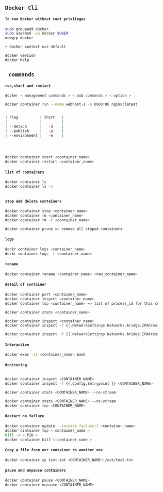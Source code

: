 ## `Docker Cli`

#### `To run Docker without root privileges`
```bash
sudo groupadd docker
sudo usermod -aG docker $USER
newgrp docker

+ docker context use default
```


```bash
docker version
docker help
```

## ` commands`

#### `run,start and restart`
```bash
docker < management commands > < sub commands > < option >

docker container run --name webhost-1 -p 8080:80 nginx:latest


| Flag          | Short   |
| ---------     | ------- |
| --detach      |   -d    |
| --publish     |   -p    |
| --environment |   -e    |

 


docker container start <container_name>
docker container restart <container_name>
```

#### `list of containers`
```bash
docker container ls 
docker container ls -a 



```

#### `stop and delete containers`
```bash 
docker container stop <container_name>
docker container rm <container_name>
docker container rm -f <container_name>

docker container prune => remove all stoped containers

```


#### `logs`
```bash
dockr container logs <container_name>
dockr container logs -f <container_name>
```

#### `rename`
```bash
docker container rename <container_name> <new_container_name>
```

#### `detail of container`
```bash
docker container port <container_name>
docker container inspect <container_name>
docker container top <container_name> => list of process_id for this container

docker container stats <container_name>

docker container inspect <container_name>
docker container inspect -f {{.NetworkSettings.Networks.bridge.IPAdress }} <container_name>

docker container inspect -f {{.NetworkSettings.Networks.bridge.IPAdress }} $(docker container ls -aq)

```


#### `Interactive`

```bash
docker exec -it <container_name> bash

```

#### `Monitoring`

```bash

docker container inspect <CONTAINER_NAME>
docker container inspect -f {{.Config.Entrypoint }} <CONTAINER_NAME>

docker container stats <CONTAINER_NAME> --no-stream 

docker container stats <CONTAINER_NAME> --no-stream 
docker container top <CONTAINER_NAME> 

```

#### `Restart on failure`
```bash
docker container update --restart-failure:3 <container_name>
docker cintainer top < container_name >
kill -9 < PID >
docker container kill < container_name > 
```

#### `Copy a file from onr container ro another one`
```bash
docker container cp test.txt <CONTAINER_NAME>:/oot/test.txt
```

#### `pause and unpause containers`
```bash
docker container pause <CONTAINER_NAME>
docker container unpause <CONTAINER_NAME>
```